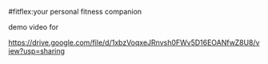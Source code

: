 #fitflex:your personal fitness companion 

demo video for

https://drive.google.com/file/d/1xbzVoqxeJRnvsh0FWv5D16EOANfwZ8U8/view?usp=sharing
